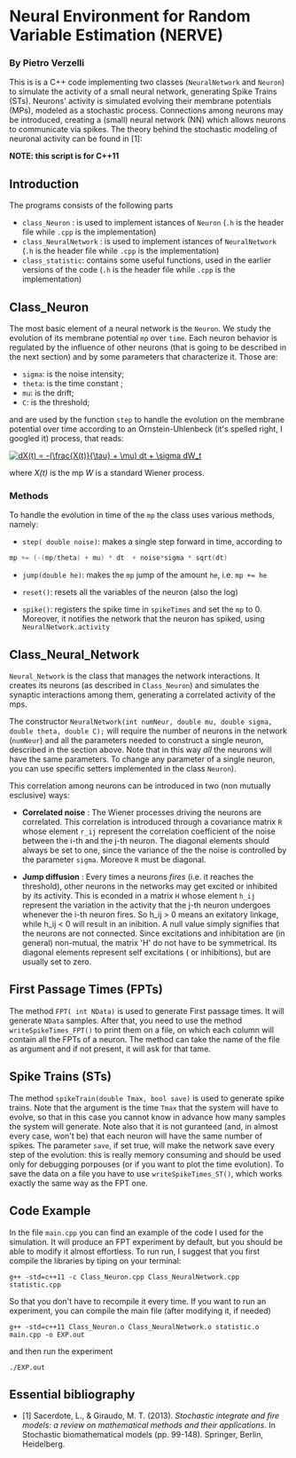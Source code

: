 # Neural Environment for Random Variable Estimation (NERVE)

### By Pietro Verzelli


This is is a C++ code implementing two classes (`NeuralNetwork` and `Neuron`) to simulate the activity of a small neural network, generating Spike Trains (STs). Neurons' activity is simulated evolving their membrane potentials (MPs), modeled as a stochastic process. Connections among neurons may be introduced, creating a (small) neural network (NN) which allows neurons to communicate via spikes. The theory behind the stochastic modeling of neuronal activity can be found in [1]:


**NOTE: this script is for C++11**

## Introduction

The programs consists of the following parts

- `class_Neuron` : is used to implement istances of `Neuron` (`.h` is the header file while `.cpp` is the implementation)
- `class_NeuralNetwork` : is used to implement istances of `NeuralNetwork` (`.h` is the header file while `.cpp` is the implementation)
- `class_statistic`: contains some useful functions, used in the earlier versions of the code (`.h` is the header file while `.cpp` is the implementation)

## Class_Neuron

The most basic element of a neural network is the `Neuron`. We study the evolution of its membrane potential `mp` over `time`. Each neuron behavior is regulated by the influence of other neurons (that is going to be described in the next section) and by some parameters that characterize it. Those are:

* `sigma`: is the noise intensity;
* `theta`: is the time constant ;
* `mu`: is the drift;
* `C`: is the threshold;
 

and are used by the function `step` to handle the evolution on the membrane potential over time according to an Ornstein-Uhlenbeck (it's spelled right, I googled it) process, that reads:

<a href="http://www.codecogs.com/eqnedit.php?latex=dX(t)&space;=&space;-(\frac{X(t)}{\tau}&space;&plus;&space;\mu)&space;dt&space;&plus;&space;\sigma&space;dW_t" target="_blank"><img src="http://latex.codecogs.com/gif.latex?dX(t)&space;=&space;-(\frac{X(t)}{\tau}&space;&plus;&space;\mu)&space;dt&space;&plus;&space;\sigma&space;dW_t" title="dX(t) = -(\frac{X(t)}{\tau} + \mu) dt + \sigma dW_t" /></a>

where *X(t)* is the mp *W* is a standard Wiener process.

### Methods
To handle the evolution in time of the `mp` the class uses various methods, namely:

* `step( double noise)`: makes a single step forward in time, according to 
```C++
mp += (-(mp/theta) + mu) * dt  + noise*sigma * sqrt(dt)
```

* `jump(double he)`: makes the `mp` jump of the amount `he`, i.e. `mp += he` 

* `reset()`: resets all the variables of the neuron (also the log)
* `spike()`: registers the spike time in `spikeTimes` and set the `mp` to 0. Moreover, it notifies the network that the neuron has spiked, using `NeuralNetwork.activity`


## Class_Neural_Network

`Neural_Network` is the class that manages the network interactions. It creates its neurons (as described in `Class_Neuron`) and simulates the synaptic interactions among them, generating a correlated activity of the mps. 

The constructor `NeuralNetwork(int numNeur, double mu, double sigma, double theta, double C);` will require the number of neurons in the network (`numNeur`) and all the parameters needed to construct a single neuron, described in the section above. Note that in this way *all* the neurons will have the same parameters. To change any parameter of a single neuron, you can use specific setters implemented in the class `Neuron`).

This correlation among neurons can be introduced in two (non mutually esclusive) ways:

* __Correlated noise__ : The Wiener processes driving the neurons are correlated. This correlation is introduced through a covariance matrix `R` whose element `r_ij` represent the correlation coefficient of the noise between the i-th and the j-th neuron. The diagonal elements should always be set to one, since the variance of the the noise is controlled by the parameter `sigma`. Moreove `R` must be diagonal.

* __Jump diffusion__ : Every times a neurons _fires_ (i.e. it reaches the threshold), other neurons in the networks may get excited or inhibited by its activity. This is econded in a matrix `H` whose element `h_ij` represent the variation in the activity that the j-th neuron undergoes whenever the i-th neuron fires. So h_ij > 0 means an exitatory linkage, while h_ij < 0 will result in an inibition. A null value simply signifies that the neurons are not connected. Since excitations and inhibitation are (in general) non-mutual, the matrix 'H' do not have to be symmetrical. Its diagonal elements represent self excitations ( or inhibitions), but are usually set to zero.

## First Passage Times (FPTs)

The method `FPT( int NData)` is used to generate First passage times. It will generate `NData` samples. 
After that, you need to use the method `writeSpikeTimes_FPT()` to print them on a file, on which each column will contain all the FPTs of a neuron. The method can take the name of the file as argument and if not present, it will ask for that tame. 


## Spike Trains (STs)
The method `spikeTrain(double Tmax, bool save)` is used to generate spike trains. Note that the argument is the time `Tmax` that the system will have to evolve, so that in this case you cannot know in advance how many samples the system will generate. Note also that it is not guranteed (and, in almost every case, won't be) that each neuron will have the same number of spikes. The parameter `save`, if set true, will make the network save every step of the evolution: this is really memory consuming and should be used only for debugging porpouses (or if you want to plot the time evolution).
To save the data on a file you have to use `writeSpikeTimes_ST()`, which works exactly the same way as the FPT one.

## Code Example
In the file `main.cpp` you can find an example of the code I used for the simulation. It will produce an FPT experiment by default, but you should be able to modify it almost effortless.
To run run, I suggest that you first compile the libraries by tiping on your terminal:

```
g++ -std=c++11 -c Class_Neuron.cpp Class_NeuralNetwork.cpp statistic.cpp
```
So that you don't have to recompile it every time. If you want to run an experiment, you can compile the main file (after modifying it, if needed)

```
g++ -std=c++11 Class_Neuron.o Class_NeuralNetwork.o statistic.o main.cpp -o EXP.out
```
and then run the experiment

```
./EXP.out
```

## Essential bibliography

* [1] Sacerdote, L., & Giraudo, M. T. (2013). *Stochastic integrate and fire models: a review on mathematical methods and their applications*. In Stochastic biomathematical models (pp. 99-148). Springer, Berlin, Heidelberg.

